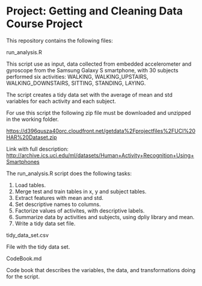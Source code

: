 # Project: Getting and Cleaning Data Course Project

This repository contains the following files:

run_analysis.R

This script use as input, data collected from embedded accelerometer and gyroscope from the 
Samsung Galaxy S smartphone, with 30 subjects performed six activities: WALKING, WALKING_UPSTAIRS, 
WALKING_DOWNSTAIRS, SITTING, STANDING, LAYING.

The script creates a tidy data set with the average of mean and std variables for each activity and each subject.

For use this script the following zip file must be downloaded and unzipped in the working folder.

https://d396qusza40orc.cloudfront.net/getdata%2Fprojectfiles%2FUCI%20HAR%20Dataset.zip  

Link with full description:
http://archive.ics.uci.edu/ml/datasets/Human+Activity+Recognition+Using+Smartphones 

The run_analysis.R script does the following tasks:

1. Load tables.
2. Merge test and train tables in x, y and subject tables.
3. Extract features with mean and std. 
4. Set descriptive names to columns.
5. Factorize values of activites, with descriptive labels.
6. Summarize data by activities and subjects, using dpliy library and mean.
7. Write a tidy data set file.

tidy_data_set.csv

File with the tidy data set.

CodeBook.md

Code book that describes the variables, the data, and transformations doing for the script.







  
